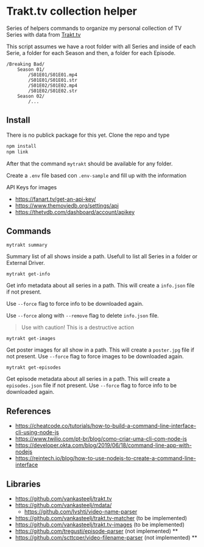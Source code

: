 # Trakt.tv collection helper

Series of helpers commands to organize my personal collection of TV Series with data from [Trakt.tv](https://trakt.tv/)

This script assumes we have a root folder with all Series and inside of each Serie, a folder for each Season and then, a folder for each Episode. 

```
/Breaking Bad/
    Season 01/
        /S01E01/S01E01.mp4
        /S01E01/S01E01.str
        /S01E02/S01E02.mp4
        /S01E02/S01E02.str
    Season 02/
        /...
```

## Install

There is no publick package for this yet.
Clone the repo and type

```bash
npm install
npm link
```

After that the command `mytrakt` should be available for any folder.

Create a `.env` file based con `.env-sample` and fill up with the information

API Keys for images
 - https://fanart.tv/get-an-api-key/
 - https://www.themoviedb.org/settings/api
 - https://thetvdb.com/dashboard/account/apikey

## Commands

`mytrakt summary`

Summary list of all shows inside a path.
Usefull to list all Series in a folder or External Driver.

`mytrakt get-info`

Get info metadata about all series in a path. 
This will create a `info.json` file if not present.

Use `--force` flag to force info to be downloaded again.

Use `--force` along with `--remove` flag to delete `info.json` file.
> Use with caution! This is a destructive action

`mytrakt get-images`

Get poster images for all show in a path.
This will create a `poster.jpg` file if not present. Use `--force` flag to force images to be downloaded again.

`mytrakt get-episodes`

Get episode metadata about all series in a path. This will create a `episodes.json` file if not present. Use `--force` flag to force info to be downloaded again.

## References

- https://cheatcode.co/tutorials/how-to-build-a-command-line-interface-cli-using-node-js
- https://www.twilio.com/pt-br/blog/como-criar-uma-cli-com-node-js
- https://developer.okta.com/blog/2019/06/18/command-line-app-with-nodejs
- https://reintech.io/blog/how-to-use-nodejs-to-create-a-command-line-interface

## Libraries

- https://github.com/vankasteelj/trakt.tv
- https://github.com/vankasteelj/mdata/
    - https://github.com/Ivshti/video-name-parser
- https://github.com/vankasteelj/trakt.tv-matcher (to be implemented)
- https://github.com/vankasteelj/trakt.tv-images (to be implemented)
- https://github.com/tregusti/episode-parser (not implemented) **
- https://github.com/scttcper/video-filename-parser (not implemented) **